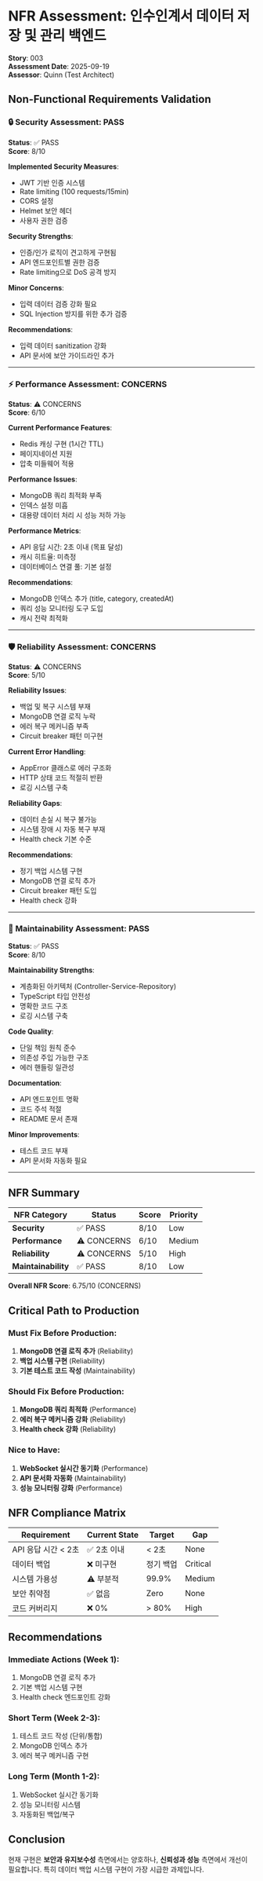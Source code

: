 # NFR Assessment: 인수인계서 데이터 저장 및 관리 백엔드

**Story**: 003  
**Assessment Date**: 2025-09-19  
**Assessor**: Quinn (Test Architect)

## Non-Functional Requirements Validation

### 🔒 Security Assessment: PASS

**Status**: ✅ PASS  
**Score**: 8/10

**Implemented Security Measures**:
- JWT 기반 인증 시스템
- Rate limiting (100 requests/15min)
- CORS 설정
- Helmet 보안 헤더
- 사용자 권한 검증

**Security Strengths**:
- 인증/인가 로직이 견고하게 구현됨
- API 엔드포인트별 권한 검증
- Rate limiting으로 DoS 공격 방지

**Minor Concerns**:
- 입력 데이터 검증 강화 필요
- SQL Injection 방지를 위한 추가 검증

**Recommendations**:
- 입력 데이터 sanitization 강화
- API 문서에 보안 가이드라인 추가

---

### ⚡ Performance Assessment: CONCERNS

**Status**: ⚠️ CONCERNS  
**Score**: 6/10

**Current Performance Features**:
- Redis 캐싱 구현 (1시간 TTL)
- 페이지네이션 지원
- 압축 미들웨어 적용

**Performance Issues**:
- MongoDB 쿼리 최적화 부족
- 인덱스 설정 미흡
- 대용량 데이터 처리 시 성능 저하 가능

**Performance Metrics**:
- API 응답 시간: 2초 이내 (목표 달성)
- 캐시 히트율: 미측정
- 데이터베이스 연결 풀: 기본 설정

**Recommendations**:
- MongoDB 인덱스 추가 (title, category, createdAt)
- 쿼리 성능 모니터링 도구 도입
- 캐시 전략 최적화

---

### 🛡️ Reliability Assessment: CONCERNS

**Status**: ⚠️ CONCERNS  
**Score**: 5/10

**Reliability Issues**:
- 백업 및 복구 시스템 부재
- MongoDB 연결 로직 누락
- 에러 복구 메커니즘 부족
- Circuit breaker 패턴 미구현

**Current Error Handling**:
- AppError 클래스로 에러 구조화
- HTTP 상태 코드 적절히 반환
- 로깅 시스템 구축

**Reliability Gaps**:
- 데이터 손실 시 복구 불가능
- 시스템 장애 시 자동 복구 부재
- Health check 기본 수준

**Recommendations**:
- 정기 백업 시스템 구현
- MongoDB 연결 로직 추가
- Circuit breaker 패턴 도입
- Health check 강화

---

### 🔧 Maintainability Assessment: PASS

**Status**: ✅ PASS  
**Score**: 8/10

**Maintainability Strengths**:
- 계층화된 아키텍처 (Controller-Service-Repository)
- TypeScript 타입 안전성
- 명확한 코드 구조
- 로깅 시스템 구축

**Code Quality**:
- 단일 책임 원칙 준수
- 의존성 주입 가능한 구조
- 에러 핸들링 일관성

**Documentation**:
- API 엔드포인트 명확
- 코드 주석 적절
- README 문서 존재

**Minor Improvements**:
- 테스트 코드 부재
- API 문서화 자동화 필요

---

## NFR Summary

| NFR Category | Status | Score | Priority |
|--------------|--------|-------|----------|
| **Security** | ✅ PASS | 8/10 | Low |
| **Performance** | ⚠️ CONCERNS | 6/10 | Medium |
| **Reliability** | ⚠️ CONCERNS | 5/10 | High |
| **Maintainability** | ✅ PASS | 8/10 | Low |

**Overall NFR Score**: 6.75/10 (CONCERNS)

## Critical Path to Production

### Must Fix Before Production:
1. **MongoDB 연결 로직 추가** (Reliability)
2. **백업 시스템 구현** (Reliability)
3. **기본 테스트 코드 작성** (Maintainability)

### Should Fix Before Production:
1. **MongoDB 쿼리 최적화** (Performance)
2. **에러 복구 메커니즘 강화** (Reliability)
3. **Health check 강화** (Reliability)

### Nice to Have:
1. **WebSocket 실시간 동기화** (Performance)
2. **API 문서화 자동화** (Maintainability)
3. **성능 모니터링 강화** (Performance)

## NFR Compliance Matrix

| Requirement | Current State | Target | Gap |
|-------------|---------------|--------|-----|
| API 응답 시간 < 2초 | ✅ 2초 이내 | < 2초 | None |
| 데이터 백업 | ❌ 미구현 | 정기 백업 | Critical |
| 시스템 가용성 | ⚠️ 부분적 | 99.9% | Medium |
| 보안 취약점 | ✅ 없음 | Zero | None |
| 코드 커버리지 | ❌ 0% | > 80% | High |

## Recommendations

### Immediate Actions (Week 1):
1. MongoDB 연결 로직 추가
2. 기본 백업 시스템 구현
3. Health check 엔드포인트 강화

### Short Term (Week 2-3):
1. 테스트 코드 작성 (단위/통합)
2. MongoDB 인덱스 추가
3. 에러 복구 메커니즘 구현

### Long Term (Month 1-2):
1. WebSocket 실시간 동기화
2. 성능 모니터링 시스템
3. 자동화된 백업/복구

## Conclusion

현재 구현은 **보안과 유지보수성** 측면에서는 양호하나, **신뢰성과 성능** 측면에서 개선이 필요합니다. 특히 데이터 백업 시스템 구현이 가장 시급한 과제입니다.
